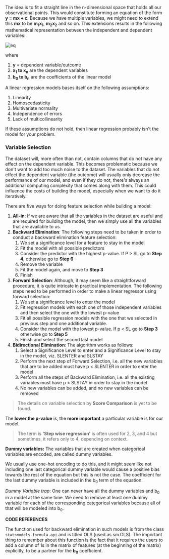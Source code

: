 
The idea is to fit a straight line in the n-dimensional space that holds all our observational points. This would constitute forming an equation of the form **y = mx + c**. Because we have multiple variables, we might need to extend this **mx** to be **m<sub>1</sub>x<sub>1</sub>**, **m<sub>2</sub>x<sub>2</sub>** and so on. This extensions results in the following mathematical representation between the independent and dependent variables:

![eq](http://mathurl.com/y8eahwj3.png)

where 

1. **y** = dependent variable/outcome
2. **x<sub>1</sub> to x<sub>n</sub>** are the dependent variables
3. **b<sub>0</sub> to b<sub>n</sub>** are the coefficients of the linear model

A linear regression models bases itself on the following assumptions:

1. Linearity
2. Homoscedasticity
3. Multivariate normality
4. Independence of errors
5. Lack of multicollinearity

If these assumptions do not hold, then linear regression probably isn't the model for your problem. 



### Variable Selection

The dataset will, more often than not, contain columns that do not have any effect on the dependent variable. This becomes problematic because we don't want to add too much noise to the dataset. The variables that do not effect the dependent variable (the outcome) will usually only decrease the performance of our model, and even if they do not, there's always an additional computing complexity that comes along with them. This could influence the costs of building the model, especially when we want to do it iteratively. 

There are five ways for doing feature selection while building a model:

1. **All-in**: If we are aware that all the variables in the dataset are useful and are required for building the model, then we simply use all the variables that are available to us.
2. **Backward Elimination**: The following steps need to be taken in order to conduct a backward elimination feature selection:
	1. 	We set a significance level for a feature to stay in the model
	2. Fit the model with all possible predictors
	3. Consider the predictor with the highest p-value. If P > SL go to **Step 4**, otherwise go to **Step 6**
	4.  Remove the variable
	5.  Fit the model again, and move to **Step 3**
	6.  Finish
3. **Forward Selection**: Although, it may seem like a straightforward procedure, it is quite intricate in practical implementation. The following steps need to be performed in order to make a linear regressor using forward selection:
	1. We set a significance level to enter the model
	2. Fit regression models with each one of those independent variables and then select the one with the lowest p-value
	3. Fit all possible regression models with the one that we selected in previous step and one additional variable.  
	4.  Consider the model with the lowest p-value. If p < SL go to **Step 3** otherwise go to **Step 5**
	5.  Finish and select the second last model 
4. **Bidirectional Elimination**: The algorithm works as follows:
	1. Select a Significance Level to enter and a Significance Level to stay in the model, viz. SLENTER and SLSTAY
	2. Perform the next step of Forward Selection, i.e. all the new variables that are to be added must have p < SLENTER in order to enter the model
	3. Perform all the steps of Backward Elimination, i.e. all the existing variables must have p < SLSTAY in order to stay in the model
	4. No new variables can be added, and no new variables can be removed
		
> The details on variable selection by **Score Comparison** is yet to be found.

The **lower the p-value** is, the **more important** a particular variable is for our model.

> The term is **'Step wise regression'** is often used for 2, 3, and 4 but sometimes, it refers only to 4, depending on context. 

**Dummy variables:**
The variables that are created when categorical variables are encoded, are called dummy variables. 

We usually use one-hot encoding to do this, and it might seem like not including one last categorical dummy variable would cause a positive bias towards the rest of the equation but this is not the case. The coefficient for the last dummy variable is included in the b<sub>0</sub> term of the equation.

*Dummy Variable trap*: One can never have all the dummy variables and b<sub>0</sub> in a model at the same time. We need to remove at least one dummy variable for each of the corresponding categorical variables because all of that will be modeled into b<sub>0</sub>. 

**CODE REFERENCES**

The function used for backward elimination in such models is from the class `statsmodels.formula.api` and is titled OLS (used as sm.OLS). The important thing to remember about this function is the fact that it requires the users to add a column of 1s in the matrix of features (at the beginning of the matrix) explicitly, to be a partner for the **b<sub>0</sub>** coefficient. 

